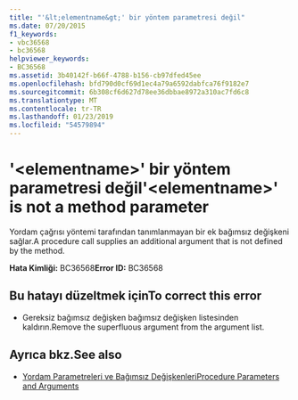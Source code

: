 ```yaml
---
title: "'&lt;elementname&gt;' bir yöntem parametresi değil"
ms.date: 07/20/2015
f1_keywords:
- vbc36568
- bc36568
helpviewer_keywords:
- BC36568
ms.assetid: 3b40142f-b66f-4788-b156-cb97dfed45ee
ms.openlocfilehash: bfd790d0cf69d1ec4a79a6592dabfca76f9182e7
ms.sourcegitcommit: 6b308cf6d627d78ee36dbbae8972a310ac7fd6c8
ms.translationtype: MT
ms.contentlocale: tr-TR
ms.lasthandoff: 01/23/2019
ms.locfileid: "54579894"
---
```

# <a name="ltelementnamegt-is-not-a-method-parameter"></a><span data-ttu-id="20bcf-102">'&lt;elementname&gt;' bir yöntem parametresi değil</span><span class="sxs-lookup"><span data-stu-id="20bcf-102">'&lt;elementname&gt;' is not a method parameter</span></span>
<span data-ttu-id="20bcf-103">Yordam çağrısı yöntemi tarafından tanımlanmayan bir ek bağımsız değişkeni sağlar.</span><span class="sxs-lookup"><span data-stu-id="20bcf-103">A procedure call supplies an additional argument that is not defined by the method.</span></span>  
  
 <span data-ttu-id="20bcf-104">**Hata Kimliği:** BC36568</span><span class="sxs-lookup"><span data-stu-id="20bcf-104">**Error ID:** BC36568</span></span>  
  
## <a name="to-correct-this-error"></a><span data-ttu-id="20bcf-105">Bu hatayı düzeltmek için</span><span class="sxs-lookup"><span data-stu-id="20bcf-105">To correct this error</span></span>  
  
-   <span data-ttu-id="20bcf-106">Gereksiz bağımsız değişken bağımsız değişken listesinden kaldırın.</span><span class="sxs-lookup"><span data-stu-id="20bcf-106">Remove the superfluous argument from the argument list.</span></span>  
  
## <a name="see-also"></a><span data-ttu-id="20bcf-107">Ayrıca bkz.</span><span class="sxs-lookup"><span data-stu-id="20bcf-107">See also</span></span>
- [<span data-ttu-id="20bcf-108">Yordam Parametreleri ve Bağımsız Değişkenleri</span><span class="sxs-lookup"><span data-stu-id="20bcf-108">Procedure Parameters and Arguments</span></span>](../../visual-basic/programming-guide/language-features/procedures/procedure-parameters-and-arguments.md)

